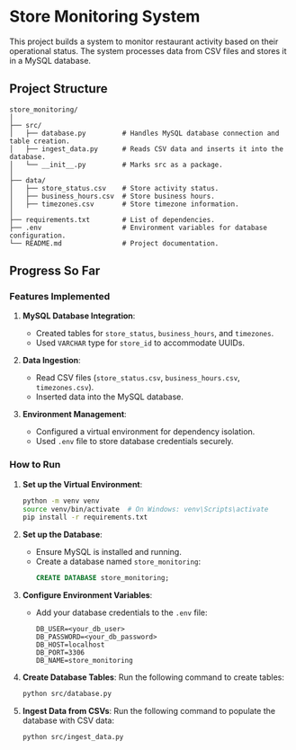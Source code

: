 # Store Monitoring System

This project builds a system to monitor restaurant activity based on their operational status. The system processes data from CSV files and stores it in a MySQL database. 

## Project Structure

```
store_monitoring/
│
├── src/
│   ├── database.py         # Handles MySQL database connection and table creation.
│   ├── ingest_data.py      # Reads CSV data and inserts it into the database.
│   └── __init__.py         # Marks src as a package.
│
├── data/
│   ├── store_status.csv    # Store activity status.
│   ├── business_hours.csv  # Store business hours.
│   ├── timezones.csv       # Store timezone information.
│
├── requirements.txt        # List of dependencies.
├── .env                    # Environment variables for database configuration.
└── README.md               # Project documentation.
```

## Progress So Far

### Features Implemented

1. **MySQL Database Integration**:
   - Created tables for `store_status`, `business_hours`, and `timezones`.
   - Used `VARCHAR` type for `store_id` to accommodate UUIDs.

2. **Data Ingestion**:
   - Read CSV files (`store_status.csv`, `business_hours.csv`, `timezones.csv`).
   - Inserted data into the MySQL database.

3. **Environment Management**:
   - Configured a virtual environment for dependency isolation.
   - Used `.env` file to store database credentials securely.

### How to Run

1. **Set up the Virtual Environment**:
   ```bash
   python -m venv venv
   source venv/bin/activate  # On Windows: venv\Scripts\activate
   pip install -r requirements.txt
   ```

2. **Set up the Database**:
   - Ensure MySQL is installed and running.
   - Create a database named `store_monitoring`:
     ```sql
     CREATE DATABASE store_monitoring;
     ```

3. **Configure Environment Variables**:
   - Add your database credentials to the `.env` file:
     ```
     DB_USER=<your_db_user>
     DB_PASSWORD=<your_db_password>
     DB_HOST=localhost
     DB_PORT=3306
     DB_NAME=store_monitoring
     ```

4. **Create Database Tables**:
   Run the following command to create tables:
   ```bash
   python src/database.py
   ```

5. **Ingest Data from CSVs**:
   Run the following command to populate the database with CSV data:
   ```bash
   python src/ingest_data.py
   ```
